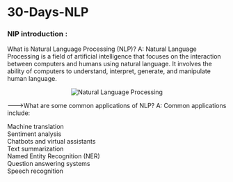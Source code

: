 # 30-Days-NLP
### NlP introduction : 
What is Natural Language Processing (NLP)? A: Natural Language Processing is a field of artificial intelligence that focuses on the interaction between computers and humans using natural language. It involves the ability of computers to understand, interpret, generate, and manipulate human language. <br>
<p align="center">
  <img src="https://cdn.botpenguin.com/assets/website/natural_language_processing_6f02953a53.webp" alt="Natural Language Processing">
</p>

--->What are some common applications of NLP? A: Common applications include:

Machine translation<br>
Sentiment analysis<br>
Chatbots and virtual assistants<br>
Text summarization<br>
Named Entity Recognition (NER)<br>
Question answering systems<br>
Speech recognition<br>



